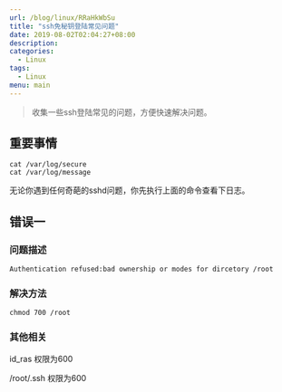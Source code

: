 ```yaml
---
url: /blog/linux/RRaHkWbSu
title: "ssh免秘钥登陆常见问题"
date: 2019-08-02T02:04:27+08:00
description:
categories:
  - Linux
tags:
  - Linux
menu: main
---
```


> 收集一些ssh登陆常见的问题，方便快速解决问题。

## 重要事情

```
cat /var/log/secure
cat /var/log/message

```

无论你遇到任何奇葩的sshd问题，你先执行上面的命令查看下日志。

## 错误一

### 问题描述

```
Authentication refused:bad ownership or modes for dircetory /root

```

### 解决方法

```
chmod 700 /root

```

### 其他相关

id\_ras 权限为600

/root/.ssh 权限为600